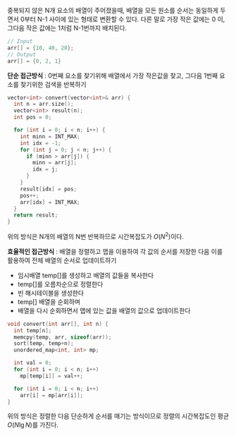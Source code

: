 중복되지 않은 N개 요소의 배열이 주어졌을때, 배열을 모든 원소를 순서는 동일하게 두면서 0부터 N-1 사이에 있는 형태로 변환할 수 있다. 다른 말로 가장 작은 값에는 0 이, 그다음 작은 값에는 1처럼 N-1번까지 배치된다.

```cpp
// Input
arr[] = {10, 40, 20};
// Output
arr[] = {0, 2, 1}
```

**단순 접근방식** : 0번째 요소를 찾기위해 배열에서 가장 작은값을 찾고, 그다음 1번째 요소를 찾기위한 검색을 반복하기

```cpp
vector<int> convert(vector<int>& arr) {
  int n = arr.size();
  vector<int> result(n);
  int pos = 0;

  for (int i = 0; i < n; i++) {
    int minn = INT_MAX;
    int idx = -1;
    for (int j = 0; j < n; j++) {
      if (minn > arr[j]) {
        minn = arr[j];
        idx = j;
      }
    }
    result[idx] = pos;
    pos++;
    arr[idx] = INT_MAX;
  }
  return result;
}
```

위의 방식은 N개의 배열의 N번 반복하므로 시간복잡도가 $O(N^2)$이다.

**효율적인 접근방식** : 배열을 정렬하고 맵을 이용하여 각 값의 순서를 저장한 다음 이를 활용하여 전체 배열의 순서로 업데이트하기

- 임시배열 temp[]를 생성하고 배열의 값들을 복사한다
- temp[]를 오름차순으로 정렬한다
- 빈 해시테이블을 생성한다
- temp[] 배열을 순회하며 
- 배열을 다시 순회하면서 맵에 있는 값을 배열의 값으로 업데이트한다

```cpp
void convert(int arr[], int n) {
  int temp[n];
  memcpy(temp, arr, sizeof(arr));
  sort(temp, temp+n);
  unordered_map<int, int> mp;

  int val = 0;
  for (int i = 0; i < n; i++)
    mp[temp[i]] = val++;

  for (int i = 0; i < n; i++)
    arr[i] = mp[arr[i]];
}
```

위의 방식은 정렬한 다음 단순하게 순서를 매기는 방식이므로 정렬의 시간복잡도인 평균 $O(N\lg N)$를 가진다.